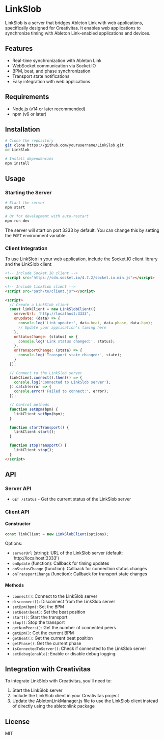 # LinkSlob

LinkSlob is a server that bridges Ableton Link with web applications, specifically designed for Creativitas. It enables web applications to synchronize timing with Ableton Link-enabled applications and devices.

## Features

- Real-time synchronization with Ableton Link
- WebSocket communication via Socket.IO
- BPM, beat, and phase synchronization
- Transport state notifications
- Easy integration with web applications

## Requirements

- Node.js (v14 or later recommended)
- npm (v6 or later)

## Installation

```bash
# Clone the repository
git clone https://github.com/yourusername/LinkSlob.git
cd LinkSlob

# Install dependencies
npm install
```

## Usage

### Starting the Server

```bash
# Start the server
npm start

# Or for development with auto-restart
npm run dev
```

The server will start on port 3333 by default. You can change this by setting the `PORT` environment variable.

### Client Integration

To use LinkSlob in your web application, include the Socket.IO client library and the LinkSlob client:

```html
<!-- Include Socket.IO client -->
<script src="https://cdn.socket.io/4.7.2/socket.io.min.js"></script>

<!-- Include LinkSlob client -->
<script src="path/to/client.js"></script>

<script>
  // Create a LinkSlob client
  const linkClient = new LinkSlobClient({
    serverUrl: 'http://localhost:3333',
    onUpdate: (data) => {
      console.log('Link update:', data.beat, data.phase, data.bpm);
      // Update your application's timing here
    },
    onStatusChange: (status) => {
      console.log('Link status changed:', status);
    },
    onTransportChange: (state) => {
      console.log('Transport state changed:', state);
    }
  });

  // Connect to the LinkSlob server
  linkClient.connect().then(() => {
    console.log('Connected to LinkSlob server');
  }).catch(error => {
    console.error('Failed to connect:', error);
  });

  // Control methods
  function setBpm(bpm) {
    linkClient.setBpm(bpm);
  }

  function startTransport() {
    linkClient.start();
  }

  function stopTransport() {
    linkClient.stop();
  }
</script>
```

## API

### Server API

- `GET /status` - Get the current status of the LinkSlob server

### Client API

#### Constructor

```javascript
const linkClient = new LinkSlobClient(options);
```

Options:
- `serverUrl` (string): URL of the LinkSlob server (default: 'http://localhost:3333')
- `onUpdate` (function): Callback for timing updates
- `onStatusChange` (function): Callback for connection status changes
- `onTransportChange` (function): Callback for transport state changes

#### Methods

- `connect()`: Connect to the LinkSlob server
- `disconnect()`: Disconnect from the LinkSlob server
- `setBpm(bpm)`: Set the BPM
- `setBeat(beat)`: Set the beat position
- `start()`: Start the transport
- `stop()`: Stop the transport
- `getNumPeers()`: Get the number of connected peers
- `getBpm()`: Get the current BPM
- `getBeat()`: Get the current beat position
- `getPhase()`: Get the current phase
- `isConnectedToServer()`: Check if connected to the LinkSlob server
- `setDebug(enable)`: Enable or disable debug logging

## Integration with Creativitas

To integrate LinkSlob with Creativitas, you'll need to:

1. Start the LinkSlob server
2. Include the LinkSlob client in your Creativitas project
3. Update the AbletonLinkManager.js file to use the LinkSlob client instead of directly using the abletonlink package

## License

MIT
